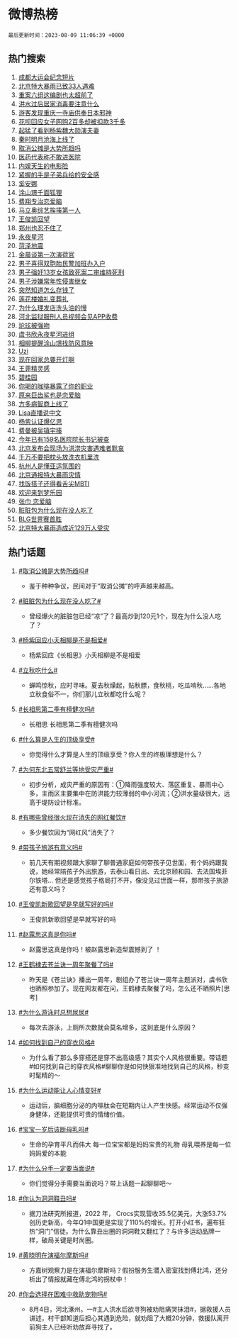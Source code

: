 # 微博热榜

`最后更新时间：2023-08-09 11:06:39 +0800`

## 热门搜索

1. [成都大运会纪念短片](https://m.weibo.cn/search?containerid=100103type%3D1%26t%3D10%26q%3D%23%E6%88%90%E9%83%BD%E5%A4%A7%E8%BF%90%E4%BC%9A%E7%BA%AA%E5%BF%B5%E7%9F%AD%E7%89%87%23&stream_entry_id=51&isnewpage=1&extparam=seat%3D1%26filter_type%3Drealtimehot%26dgr%3D0%26cate%3D10103%26pos%3D0%26stream_entry_id%3D51%26c_type%3D51%26display_time%3D1691550395%26pre_seqid%3D16915503956670481552&luicode=10000011&lfid=106003type%253D25%2526t%253D3%2526disable_hot%253D1%2526filter_type%253Drealtimehot)
1. [北京特大暴雨已致33人遇难](https://m.weibo.cn/search?containerid=100103type%3D1%26t%3D10%26q%3D%23%E5%8C%97%E4%BA%AC%E7%89%B9%E5%A4%A7%E6%9A%B4%E9%9B%A8%E5%B7%B2%E8%87%B433%E4%BA%BA%E9%81%87%E9%9A%BE%23&stream_entry_id=31&isnewpage=1&extparam=seat%3D1%26filter_type%3Drealtimehot%26cate%3D5001%26pos%3D0%26stream_entry_id%3D31%26lcate%3D5001%26band_rank%3D1%26q%3D%2523%25E5%258C%2597%25E4%25BA%25AC%25E7%2589%25B9%25E5%25A4%25A7%25E6%259A%25B4%25E9%259B%25A8%25E5%25B7%25B2%25E8%2587%25B433%25E4%25BA%25BA%25E9%2581%2587%25E9%259A%25BE%2523%26realpos%3D1%26dgr%3D0%26flag%3D1%26c_type%3D31%26display_time%3D1691550395%26pre_seqid%3D16915503956670481552&luicode=10000011&lfid=106003type%253D25%2526t%253D3%2526disable_hot%253D1%2526filter_type%253Drealtimehot)
1. [重案六组这编剧也太超前了](https://m.weibo.cn/search?containerid=100103type%3D1%26t%3D10%26q%3D%E9%87%8D%E6%A1%88%E5%85%AD%E7%BB%84%E8%BF%99%E7%BC%96%E5%89%A7%E4%B9%9F%E5%A4%AA%E8%B6%85%E5%89%8D%E4%BA%86&stream_entry_id=31&isnewpage=1&extparam=seat%3D1%26filter_type%3Drealtimehot%26cate%3D5001%26pos%3D1%26stream_entry_id%3D31%26lcate%3D5001%26band_rank%3D2%26q%3D%25E9%2587%258D%25E6%25A1%2588%25E5%2585%25AD%25E7%25BB%2584%25E8%25BF%2599%25E7%25BC%2596%25E5%2589%25A7%25E4%25B9%259F%25E5%25A4%25AA%25E8%25B6%2585%25E5%2589%258D%25E4%25BA%2586%26realpos%3D2%26dgr%3D0%26flag%3D2%26c_type%3D31%26display_time%3D1691550395%26pre_seqid%3D16915503956670481552&luicode=10000011&lfid=106003type%253D25%2526t%253D3%2526disable_hot%253D1%2526filter_type%253Drealtimehot)
1. [洪水过后居家消毒要注意什么](https://m.weibo.cn/search?containerid=100103type%3D1%26t%3D10%26q%3D%23%E6%B4%AA%E6%B0%B4%E8%BF%87%E5%90%8E%E5%B1%85%E5%AE%B6%E6%B6%88%E6%AF%92%E8%A6%81%E6%B3%A8%E6%84%8F%E4%BB%80%E4%B9%88%23&stream_entry_id=31&isnewpage=1&extparam=seat%3D1%26filter_type%3Drealtimehot%26cate%3D5001%26pos%3D2%26stream_entry_id%3D31%26lcate%3D5001%26band_rank%3D3%26q%3D%2523%25E6%25B4%25AA%25E6%25B0%25B4%25E8%25BF%2587%25E5%2590%258E%25E5%25B1%2585%25E5%25AE%25B6%25E6%25B6%2588%25E6%25AF%2592%25E8%25A6%2581%25E6%25B3%25A8%25E6%2584%258F%25E4%25BB%2580%25E4%25B9%2588%2523%26realpos%3D3%26dgr%3D0%26flag%3D0%26c_type%3D31%26display_time%3D1691550395%26pre_seqid%3D16915503956670481552&luicode=10000011&lfid=106003type%253D25%2526t%253D3%2526disable_hot%253D1%2526filter_type%253Drealtimehot)
1. [游客发现重庆一寺庙供奉日本邪神](https://m.weibo.cn/search?containerid=100103type%3D1%26t%3D10%26q%3D%23%E6%B8%B8%E5%AE%A2%E5%8F%91%E7%8E%B0%E9%87%8D%E5%BA%86%E4%B8%80%E5%AF%BA%E5%BA%99%E4%BE%9B%E5%A5%89%E6%97%A5%E6%9C%AC%E9%82%AA%E7%A5%9E%23&stream_entry_id=31&isnewpage=1&extparam=seat%3D1%26filter_type%3Drealtimehot%26cate%3D5001%26pos%3D3%26stream_entry_id%3D31%26lcate%3D5001%26band_rank%3D4%26q%3D%2523%25E6%25B8%25B8%25E5%25AE%25A2%25E5%258F%2591%25E7%258E%25B0%25E9%2587%258D%25E5%25BA%2586%25E4%25B8%2580%25E5%25AF%25BA%25E5%25BA%2599%25E4%25BE%259B%25E5%25A5%2589%25E6%2597%25A5%25E6%259C%25AC%25E9%2582%25AA%25E7%25A5%259E%2523%26realpos%3D4%26dgr%3D0%26flag%3D1%26c_type%3D31%26display_time%3D1691550395%26pre_seqid%3D16915503956670481552&luicode=10000011&lfid=106003type%253D25%2526t%253D3%2526disable_hot%253D1%2526filter_type%253Drealtimehot)
1. [花呗回应女子网购2百多却被扣款3千多](https://m.weibo.cn/search?containerid=100103type%3D1%26t%3D10%26q%3D%23%E8%8A%B1%E5%91%97%E5%9B%9E%E5%BA%94%E5%A5%B3%E5%AD%90%E7%BD%91%E8%B4%AD2%E7%99%BE%E5%A4%9A%E5%8D%B4%E8%A2%AB%E6%89%A3%E6%AC%BE3%E5%8D%83%E5%A4%9A%23&stream_entry_id=31&isnewpage=1&extparam=seat%3D1%26filter_type%3Drealtimehot%26cate%3D5001%26pos%3D4%26stream_entry_id%3D31%26lcate%3D5001%26band_rank%3D5%26q%3D%2523%25E8%258A%25B1%25E5%2591%2597%25E5%259B%259E%25E5%25BA%2594%25E5%25A5%25B3%25E5%25AD%2590%25E7%25BD%2591%25E8%25B4%25AD2%25E7%2599%25BE%25E5%25A4%259A%25E5%258D%25B4%25E8%25A2%25AB%25E6%2589%25A3%25E6%25AC%25BE3%25E5%258D%2583%25E5%25A4%259A%2523%26realpos%3D5%26dgr%3D0%26flag%3D0%26c_type%3D31%26display_time%3D1691550395%26pre_seqid%3D16915503956670481552&luicode=10000011&lfid=106003type%253D25%2526t%253D3%2526disable_hot%253D1%2526filter_type%253Drealtimehot)
1. [起猛了看到杨紫魏大勋演夫妻](https://m.weibo.cn/search?containerid=100103type%3D1%26t%3D10%26q%3D%23%E8%B5%B7%E7%8C%9B%E4%BA%86%E7%9C%8B%E5%88%B0%E6%9D%A8%E7%B4%AB%E9%AD%8F%E5%A4%A7%E5%8B%8B%E6%BC%94%E5%A4%AB%E5%A6%BB%23&stream_entry_id=31&isnewpage=1&extparam=seat%3D1%26filter_type%3Drealtimehot%26cate%3D5001%26pos%3D5%26stream_entry_id%3D31%26lcate%3D5001%26band_rank%3D6%26q%3D%2523%25E8%25B5%25B7%25E7%258C%259B%25E4%25BA%2586%25E7%259C%258B%25E5%2588%25B0%25E6%259D%25A8%25E7%25B4%25AB%25E9%25AD%258F%25E5%25A4%25A7%25E5%258B%258B%25E6%25BC%2594%25E5%25A4%25AB%25E5%25A6%25BB%2523%26realpos%3D6%26dgr%3D0%26flag%3D1%26c_type%3D31%26display_time%3D1691550395%26pre_seqid%3D16915503956670481552&luicode=10000011&lfid=106003type%253D25%2526t%253D3%2526disable_hot%253D1%2526filter_type%253Drealtimehot)
1. [秦时明月沧海上线了](https://m.weibo.cn/search?containerid=100103type%3D1%26t%3D10%26q%3D%23%E7%A7%A6%E6%97%B6%E6%98%8E%E6%9C%88%E6%B2%A7%E6%B5%B7%E4%B8%8A%E7%BA%BF%E4%BA%86%23&stream_entry_id=31&isnewpage=1&extparam=seat%3D1%26filter_type%3Drealtimehot%26cate%3D5001%26topic_ad%3D1%26pos%3D6%26stream_entry_id%3D31%26lcate%3D5001%26band_rank%3D7%26q%3D%2523%25E7%25A7%25A6%25E6%2597%25B6%25E6%2598%258E%25E6%259C%2588%25E6%25B2%25A7%25E6%25B5%25B7%25E4%25B8%258A%25E7%25BA%25BF%25E4%25BA%2586%2523%26dgr%3D0%26is_ad_pos%3D1%26adid%3D198445%26c_type%3D31%26display_time%3D1691550395%26pre_seqid%3D16915503956670481552&luicode=10000011&lfid=106003type%253D25%2526t%253D3%2526disable_hot%253D1%2526filter_type%253Drealtimehot)
1. [取消公摊是大势所趋吗](https://m.weibo.cn/search?containerid=100103type%3D1%26t%3D10%26q%3D%23%E5%8F%96%E6%B6%88%E5%85%AC%E6%91%8A%E6%98%AF%E5%A4%A7%E5%8A%BF%E6%89%80%E8%B6%8B%E5%90%97%23&stream_entry_id=31&isnewpage=1&extparam=seat%3D1%26filter_type%3Drealtimehot%26cate%3D5001%26pos%3D7%26stream_entry_id%3D31%26lcate%3D5001%26band_rank%3D7%26q%3D%2523%25E5%258F%2596%25E6%25B6%2588%25E5%2585%25AC%25E6%2591%258A%25E6%2598%25AF%25E5%25A4%25A7%25E5%258A%25BF%25E6%2589%2580%25E8%25B6%258B%25E5%2590%2597%2523%26realpos%3D7%26dgr%3D0%26flag%3D0%26c_type%3D31%26display_time%3D1691550395%26pre_seqid%3D16915503956670481552&luicode=10000011&lfid=106003type%253D25%2526t%253D3%2526disable_hot%253D1%2526filter_type%253Drealtimehot)
1. [医药代表称不敢进医院](https://m.weibo.cn/search?containerid=100103type%3D1%26t%3D10%26q%3D%23%E5%8C%BB%E8%8D%AF%E4%BB%A3%E8%A1%A8%E7%A7%B0%E4%B8%8D%E6%95%A2%E8%BF%9B%E5%8C%BB%E9%99%A2%23&stream_entry_id=31&isnewpage=1&extparam=seat%3D1%26filter_type%3Drealtimehot%26cate%3D5001%26pos%3D8%26stream_entry_id%3D31%26lcate%3D5001%26band_rank%3D8%26q%3D%2523%25E5%258C%25BB%25E8%258D%25AF%25E4%25BB%25A3%25E8%25A1%25A8%25E7%25A7%25B0%25E4%25B8%258D%25E6%2595%25A2%25E8%25BF%259B%25E5%258C%25BB%25E9%2599%25A2%2523%26realpos%3D8%26dgr%3D0%26flag%3D1%26c_type%3D31%26display_time%3D1691550395%26pre_seqid%3D16915503956670481552&luicode=10000011&lfid=106003type%253D25%2526t%253D3%2526disable_hot%253D1%2526filter_type%253Drealtimehot)
1. [内娱天生的电影脸](https://m.weibo.cn/search?containerid=100103type%3D1%26t%3D10%26q%3D%23%E5%86%85%E5%A8%B1%E5%A4%A9%E7%94%9F%E7%9A%84%E7%94%B5%E5%BD%B1%E8%84%B8%23&stream_entry_id=31&isnewpage=1&extparam=seat%3D1%26filter_type%3Drealtimehot%26cate%3D5001%26pos%3D9%26stream_entry_id%3D31%26lcate%3D5001%26band_rank%3D9%26q%3D%2523%25E5%2586%2585%25E5%25A8%25B1%25E5%25A4%25A9%25E7%2594%259F%25E7%259A%2584%25E7%2594%25B5%25E5%25BD%25B1%25E8%2584%25B8%2523%26realpos%3D9%26dgr%3D0%26flag%3D0%26c_type%3D31%26display_time%3D1691550395%26pre_seqid%3D16915503956670481552&luicode=10000011&lfid=106003type%253D25%2526t%253D3%2526disable_hot%253D1%2526filter_type%253Drealtimehot)
1. [紧握的手是子弟兵给的安全感](https://m.weibo.cn/search?containerid=100103type%3D1%26t%3D10%26q%3D%23%E7%B4%A7%E6%8F%A1%E7%9A%84%E6%89%8B%E6%98%AF%E5%AD%90%E5%BC%9F%E5%85%B5%E7%BB%99%E7%9A%84%E5%AE%89%E5%85%A8%E6%84%9F%23&stream_entry_id=31&isnewpage=1&extparam=seat%3D1%26filter_type%3Drealtimehot%26cate%3D5001%26pos%3D10%26stream_entry_id%3D31%26lcate%3D5001%26band_rank%3D10%26q%3D%2523%25E7%25B4%25A7%25E6%258F%25A1%25E7%259A%2584%25E6%2589%258B%25E6%2598%25AF%25E5%25AD%2590%25E5%25BC%259F%25E5%2585%25B5%25E7%25BB%2599%25E7%259A%2584%25E5%25AE%2589%25E5%2585%25A8%25E6%2584%259F%2523%26realpos%3D10%26dgr%3D0%26flag%3D32768%26c_type%3D31%26display_time%3D1691550395%26pre_seqid%3D16915503956670481552&luicode=10000011&lfid=106003type%253D25%2526t%253D3%2526disable_hot%253D1%2526filter_type%253Drealtimehot)
1. [奚安娜](https://m.weibo.cn/search?containerid=100103type%3D1%26t%3D10%26q%3D%E5%A5%9A%E5%AE%89%E5%A8%9C&stream_entry_id=31&isnewpage=1&extparam=seat%3D1%26filter_type%3Drealtimehot%26cate%3D5001%26pos%3D11%26stream_entry_id%3D31%26lcate%3D5001%26band_rank%3D11%26q%3D%25E5%25A5%259A%25E5%25AE%2589%25E5%25A8%259C%26realpos%3D11%26dgr%3D0%26flag%3D0%26c_type%3D31%26display_time%3D1691550395%26pre_seqid%3D16915503956670481552&luicode=10000011&lfid=106003type%253D25%2526t%253D3%2526disable_hot%253D1%2526filter_type%253Drealtimehot)
1. [涂山璟千面狐狸](https://m.weibo.cn/search?containerid=100103type%3D1%26t%3D10%26q%3D%23%E6%B6%82%E5%B1%B1%E7%92%9F%E5%8D%83%E9%9D%A2%E7%8B%90%E7%8B%B8%23&stream_entry_id=31&isnewpage=1&extparam=seat%3D1%26filter_type%3Drealtimehot%26cate%3D5001%26pos%3D12%26stream_entry_id%3D31%26lcate%3D5001%26band_rank%3D12%26q%3D%2523%25E6%25B6%2582%25E5%25B1%25B1%25E7%2592%259F%25E5%258D%2583%25E9%259D%25A2%25E7%258B%2590%25E7%258B%25B8%2523%26realpos%3D12%26dgr%3D0%26flag%3D1%26c_type%3D31%26display_time%3D1691550395%26pre_seqid%3D16915503956670481552&luicode=10000011&lfid=106003type%253D25%2526t%253D3%2526disable_hot%253D1%2526filter_type%253Drealtimehot)
1. [费翔专治恋爱脑](https://m.weibo.cn/search?containerid=100103type%3D1%26t%3D10%26q%3D%23%E8%B4%B9%E7%BF%94%E4%B8%93%E6%B2%BB%E6%81%8B%E7%88%B1%E8%84%91%23&stream_entry_id=31&isnewpage=1&extparam=seat%3D1%26filter_type%3Drealtimehot%26cate%3D5001%26pos%3D13%26stream_entry_id%3D31%26lcate%3D5001%26band_rank%3D13%26q%3D%2523%25E8%25B4%25B9%25E7%25BF%2594%25E4%25B8%2593%25E6%25B2%25BB%25E6%2581%258B%25E7%2588%25B1%25E8%2584%2591%2523%26realpos%3D13%26dgr%3D0%26flag%3D1%26c_type%3D31%26display_time%3D1691550395%26pre_seqid%3D16915503956670481552&luicode=10000011&lfid=106003type%253D25%2526t%253D3%2526disable_hot%253D1%2526filter_type%253Drealtimehot)
1. [马立奥综艺挨揍第一人](https://m.weibo.cn/search?containerid=100103type%3D1%26t%3D10%26q%3D%E9%A9%AC%E7%AB%8B%E5%A5%A5%E7%BB%BC%E8%89%BA%E6%8C%A8%E6%8F%8D%E7%AC%AC%E4%B8%80%E4%BA%BA&stream_entry_id=31&isnewpage=1&extparam=seat%3D1%26filter_type%3Drealtimehot%26cate%3D5001%26pos%3D14%26stream_entry_id%3D31%26lcate%3D5001%26band_rank%3D14%26q%3D%25E9%25A9%25AC%25E7%25AB%258B%25E5%25A5%25A5%25E7%25BB%25BC%25E8%2589%25BA%25E6%258C%25A8%25E6%258F%258D%25E7%25AC%25AC%25E4%25B8%2580%25E4%25BA%25BA%26realpos%3D14%26dgr%3D0%26flag%3D1%26c_type%3D31%26display_time%3D1691550395%26pre_seqid%3D16915503956670481552&luicode=10000011&lfid=106003type%253D25%2526t%253D3%2526disable_hot%253D1%2526filter_type%253Drealtimehot)
1. [王俊凯回望](https://m.weibo.cn/search?containerid=100103type%3D1%26t%3D10%26q%3D%E7%8E%8B%E4%BF%8A%E5%87%AF%E5%9B%9E%E6%9C%9B&stream_entry_id=31&isnewpage=1&extparam=seat%3D1%26filter_type%3Drealtimehot%26cate%3D5001%26pos%3D15%26stream_entry_id%3D31%26lcate%3D5001%26band_rank%3D15%26q%3D%25E7%258E%258B%25E4%25BF%258A%25E5%2587%25AF%25E5%259B%259E%25E6%259C%259B%26realpos%3D15%26dgr%3D0%26flag%3D1%26c_type%3D31%26display_time%3D1691550395%26pre_seqid%3D16915503956670481552&luicode=10000011&lfid=106003type%253D25%2526t%253D3%2526disable_hot%253D1%2526filter_type%253Drealtimehot)
1. [郑州也忍不住了](https://m.weibo.cn/search?containerid=100103type%3D1%26t%3D10%26q%3D%23%E9%83%91%E5%B7%9E%E4%B9%9F%E5%BF%8D%E4%B8%8D%E4%BD%8F%E4%BA%86%23&stream_entry_id=31&isnewpage=1&extparam=seat%3D1%26filter_type%3Drealtimehot%26cate%3D5001%26pos%3D16%26stream_entry_id%3D31%26lcate%3D5001%26band_rank%3D16%26q%3D%2523%25E9%2583%2591%25E5%25B7%259E%25E4%25B9%259F%25E5%25BF%258D%25E4%25B8%258D%25E4%25BD%258F%25E4%25BA%2586%2523%26realpos%3D16%26dgr%3D0%26flag%3D1%26c_type%3D31%26display_time%3D1691550395%26pre_seqid%3D16915503956670481552&luicode=10000011&lfid=106003type%253D25%2526t%253D3%2526disable_hot%253D1%2526filter_type%253Drealtimehot)
1. [永夜星河](https://m.weibo.cn/search?containerid=100103type%3D1%26t%3D10%26q%3D%E6%B0%B8%E5%A4%9C%E6%98%9F%E6%B2%B3&stream_entry_id=31&isnewpage=1&extparam=seat%3D1%26filter_type%3Drealtimehot%26cate%3D5001%26pos%3D17%26stream_entry_id%3D31%26lcate%3D5001%26band_rank%3D17%26q%3D%25E6%25B0%25B8%25E5%25A4%259C%25E6%2598%259F%25E6%25B2%25B3%26realpos%3D17%26dgr%3D0%26flag%3D1%26c_type%3D31%26display_time%3D1691550395%26pre_seqid%3D16915503956670481552&luicode=10000011&lfid=106003type%253D25%2526t%253D3%2526disable_hot%253D1%2526filter_type%253Drealtimehot)
1. [菏泽地震](https://m.weibo.cn/search?containerid=100103type%3D1%26t%3D10%26q%3D%23%E8%8F%8F%E6%B3%BD%E5%9C%B0%E9%9C%87%23&stream_entry_id=31&isnewpage=1&extparam=seat%3D1%26filter_type%3Drealtimehot%26cate%3D5001%26pos%3D18%26stream_entry_id%3D31%26lcate%3D5001%26band_rank%3D18%26q%3D%2523%25E8%258F%258F%25E6%25B3%25BD%25E5%259C%25B0%25E9%259C%2587%2523%26realpos%3D18%26dgr%3D0%26flag%3D0%26c_type%3D31%26display_time%3D1691550395%26pre_seqid%3D16915503956670481552&luicode=10000011&lfid=106003type%253D25%2526t%253D3%2526disable_hot%253D1%2526filter_type%253Drealtimehot)
1. [金晨谈第一次演荷官](https://m.weibo.cn/search?containerid=100103type%3D1%26t%3D10%26q%3D%23%E9%87%91%E6%99%A8%E8%B0%88%E7%AC%AC%E4%B8%80%E6%AC%A1%E6%BC%94%E8%8D%B7%E5%AE%98%23&stream_entry_id=31&isnewpage=1&extparam=seat%3D1%26filter_type%3Drealtimehot%26cate%3D5001%26pos%3D19%26stream_entry_id%3D31%26lcate%3D5001%26band_rank%3D19%26q%3D%2523%25E9%2587%2591%25E6%2599%25A8%25E8%25B0%2588%25E7%25AC%25AC%25E4%25B8%2580%25E6%25AC%25A1%25E6%25BC%2594%25E8%258D%25B7%25E5%25AE%2598%2523%26realpos%3D19%26dgr%3D0%26flag%3D1%26c_type%3D31%26display_time%3D1691550395%26pre_seqid%3D16915503956670481552&luicode=10000011&lfid=106003type%253D25%2526t%253D3%2526disable_hot%253D1%2526filter_type%253Drealtimehot)
1. [男子喜得双胞胎民警加班办入户](https://m.weibo.cn/search?containerid=100103type%3D1%26t%3D10%26q%3D%23%E7%94%B7%E5%AD%90%E5%96%9C%E5%BE%97%E5%8F%8C%E8%83%9E%E8%83%8E%E6%B0%91%E8%AD%A6%E5%8A%A0%E7%8F%AD%E5%8A%9E%E5%85%A5%E6%88%B7%23&stream_entry_id=31&isnewpage=1&extparam=seat%3D1%26filter_type%3Drealtimehot%26cate%3D5001%26pos%3D20%26stream_entry_id%3D31%26lcate%3D5001%26band_rank%3D20%26q%3D%2523%25E7%2594%25B7%25E5%25AD%2590%25E5%2596%259C%25E5%25BE%2597%25E5%258F%258C%25E8%2583%259E%25E8%2583%258E%25E6%25B0%2591%25E8%25AD%25A6%25E5%258A%25A0%25E7%258F%25AD%25E5%258A%259E%25E5%2585%25A5%25E6%2588%25B7%2523%26realpos%3D20%26dgr%3D0%26flag%3D32768%26c_type%3D31%26display_time%3D1691550395%26pre_seqid%3D16915503956670481552&luicode=10000011&lfid=106003type%253D25%2526t%253D3%2526disable_hot%253D1%2526filter_type%253Drealtimehot)
1. [男子强奸13岁女孩致死案二审维持死刑](https://m.weibo.cn/search?containerid=100103type%3D1%26t%3D10%26q%3D%23%E7%94%B7%E5%AD%90%E5%BC%BA%E5%A5%B813%E5%B2%81%E5%A5%B3%E5%AD%A9%E8%87%B4%E6%AD%BB%E6%A1%88%E4%BA%8C%E5%AE%A1%E7%BB%B4%E6%8C%81%E6%AD%BB%E5%88%91%23&stream_entry_id=31&isnewpage=1&extparam=seat%3D1%26filter_type%3Drealtimehot%26cate%3D5001%26pos%3D21%26stream_entry_id%3D31%26lcate%3D5001%26band_rank%3D21%26q%3D%2523%25E7%2594%25B7%25E5%25AD%2590%25E5%25BC%25BA%25E5%25A5%25B813%25E5%25B2%2581%25E5%25A5%25B3%25E5%25AD%25A9%25E8%2587%25B4%25E6%25AD%25BB%25E6%25A1%2588%25E4%25BA%258C%25E5%25AE%25A1%25E7%25BB%25B4%25E6%258C%2581%25E6%25AD%25BB%25E5%2588%2591%2523%26realpos%3D21%26dgr%3D0%26flag%3D2%26c_type%3D31%26display_time%3D1691550395%26pre_seqid%3D16915503956670481552&luicode=10000011&lfid=106003type%253D25%2526t%253D3%2526disable_hot%253D1%2526filter_type%253Drealtimehot)
1. [男子涉嫌常年性侵害继女](https://m.weibo.cn/search?containerid=100103type%3D1%26t%3D10%26q%3D%23%E7%94%B7%E5%AD%90%E6%B6%89%E5%AB%8C%E5%B8%B8%E5%B9%B4%E6%80%A7%E4%BE%B5%E5%AE%B3%E7%BB%A7%E5%A5%B3%23&stream_entry_id=31&isnewpage=1&extparam=seat%3D1%26filter_type%3Drealtimehot%26cate%3D5001%26pos%3D22%26stream_entry_id%3D31%26lcate%3D5001%26band_rank%3D22%26q%3D%2523%25E7%2594%25B7%25E5%25AD%2590%25E6%25B6%2589%25E5%25AB%258C%25E5%25B8%25B8%25E5%25B9%25B4%25E6%2580%25A7%25E4%25BE%25B5%25E5%25AE%25B3%25E7%25BB%25A7%25E5%25A5%25B3%2523%26realpos%3D22%26dgr%3D0%26flag%3D1%26c_type%3D31%26display_time%3D1691550395%26pre_seqid%3D16915503956670481552&luicode=10000011&lfid=106003type%253D25%2526t%253D3%2526disable_hot%253D1%2526filter_type%253Drealtimehot)
1. [突然知道怎么存钱了](https://m.weibo.cn/search?containerid=100103type%3D1%26t%3D10%26q%3D%E7%AA%81%E7%84%B6%E7%9F%A5%E9%81%93%E6%80%8E%E4%B9%88%E5%AD%98%E9%92%B1%E4%BA%86&stream_entry_id=31&isnewpage=1&extparam=seat%3D1%26filter_type%3Drealtimehot%26cate%3D5001%26pos%3D23%26stream_entry_id%3D31%26lcate%3D5001%26band_rank%3D23%26q%3D%25E7%25AA%2581%25E7%2584%25B6%25E7%259F%25A5%25E9%2581%2593%25E6%2580%258E%25E4%25B9%2588%25E5%25AD%2598%25E9%2592%25B1%25E4%25BA%2586%26realpos%3D23%26dgr%3D0%26flag%3D1%26c_type%3D31%26display_time%3D1691550395%26pre_seqid%3D16915503956670481552&luicode=10000011&lfid=106003type%253D25%2526t%253D3%2526disable_hot%253D1%2526filter_type%253Drealtimehot)
1. [莲花楼婚礼变葬礼](https://m.weibo.cn/search?containerid=100103type%3D1%26t%3D10%26q%3D%23%E8%8E%B2%E8%8A%B1%E6%A5%BC%E5%A9%9A%E7%A4%BC%E5%8F%98%E8%91%AC%E7%A4%BC%23&stream_entry_id=31&isnewpage=1&extparam=seat%3D1%26filter_type%3Drealtimehot%26cate%3D5001%26pos%3D24%26stream_entry_id%3D31%26lcate%3D5001%26band_rank%3D24%26q%3D%2523%25E8%258E%25B2%25E8%258A%25B1%25E6%25A5%25BC%25E5%25A9%259A%25E7%25A4%25BC%25E5%258F%2598%25E8%2591%25AC%25E7%25A4%25BC%2523%26realpos%3D24%26dgr%3D0%26flag%3D1%26c_type%3D31%26display_time%3D1691550395%26pre_seqid%3D16915503956670481552&luicode=10000011&lfid=106003type%253D25%2526t%253D3%2526disable_hot%253D1%2526filter_type%253Drealtimehot)
1. [为什么理发店洗头油的慢](https://m.weibo.cn/search?containerid=100103type%3D1%26t%3D10%26q%3D%23%E4%B8%BA%E4%BB%80%E4%B9%88%E7%90%86%E5%8F%91%E5%BA%97%E6%B4%97%E5%A4%B4%E6%B2%B9%E7%9A%84%E6%85%A2%23&stream_entry_id=31&isnewpage=1&extparam=seat%3D1%26filter_type%3Drealtimehot%26cate%3D5001%26pos%3D25%26stream_entry_id%3D31%26lcate%3D5001%26band_rank%3D25%26q%3D%2523%25E4%25B8%25BA%25E4%25BB%2580%25E4%25B9%2588%25E7%2590%2586%25E5%258F%2591%25E5%25BA%2597%25E6%25B4%2597%25E5%25A4%25B4%25E6%25B2%25B9%25E7%259A%2584%25E6%2585%25A2%2523%26realpos%3D25%26dgr%3D0%26flag%3D0%26c_type%3D31%26display_time%3D1691550395%26pre_seqid%3D16915503956670481552&luicode=10000011&lfid=106003type%253D25%2526t%253D3%2526disable_hot%253D1%2526filter_type%253Drealtimehot)
1. [河北监狱服刑人员视频会见APP收费](https://m.weibo.cn/search?containerid=100103type%3D1%26t%3D10%26q%3D%23%E6%B2%B3%E5%8C%97%E7%9B%91%E7%8B%B1%E6%9C%8D%E5%88%91%E4%BA%BA%E5%91%98%E8%A7%86%E9%A2%91%E4%BC%9A%E8%A7%81APP%E6%94%B6%E8%B4%B9%23&stream_entry_id=31&isnewpage=1&extparam=seat%3D1%26filter_type%3Drealtimehot%26cate%3D5001%26pos%3D26%26stream_entry_id%3D31%26lcate%3D5001%26band_rank%3D26%26q%3D%2523%25E6%25B2%25B3%25E5%258C%2597%25E7%259B%2591%25E7%258B%25B1%25E6%259C%258D%25E5%2588%2591%25E4%25BA%25BA%25E5%2591%2598%25E8%25A7%2586%25E9%25A2%2591%25E4%25BC%259A%25E8%25A7%2581APP%25E6%2594%25B6%25E8%25B4%25B9%2523%26realpos%3D26%26dgr%3D0%26flag%3D0%26c_type%3D31%26display_time%3D1691550395%26pre_seqid%3D16915503956670481552&luicode=10000011&lfid=106003type%253D25%2526t%253D3%2526disable_hot%253D1%2526filter_type%253Drealtimehot)
1. [玱玹被强吻](https://m.weibo.cn/search?containerid=100103type%3D1%26t%3D10%26q%3D%23%E7%8E%B1%E7%8E%B9%E8%A2%AB%E5%BC%BA%E5%90%BB%23&stream_entry_id=31&isnewpage=1&extparam=seat%3D1%26filter_type%3Drealtimehot%26cate%3D5001%26pos%3D27%26stream_entry_id%3D31%26lcate%3D5001%26band_rank%3D27%26q%3D%2523%25E7%258E%25B1%25E7%258E%25B9%25E8%25A2%25AB%25E5%25BC%25BA%25E5%2590%25BB%2523%26realpos%3D27%26dgr%3D0%26flag%3D0%26c_type%3D31%26display_time%3D1691550395%26pre_seqid%3D16915503956670481552&luicode=10000011&lfid=106003type%253D25%2526t%253D3%2526disable_hot%253D1%2526filter_type%253Drealtimehot)
1. [虞书欣永夜星河进组](https://m.weibo.cn/search?containerid=100103type%3D1%26t%3D10%26q%3D%23%E8%99%9E%E4%B9%A6%E6%AC%A3%E6%B0%B8%E5%A4%9C%E6%98%9F%E6%B2%B3%E8%BF%9B%E7%BB%84%23&stream_entry_id=31&isnewpage=1&extparam=seat%3D1%26filter_type%3Drealtimehot%26cate%3D5001%26pos%3D28%26stream_entry_id%3D31%26lcate%3D5001%26band_rank%3D28%26q%3D%2523%25E8%2599%259E%25E4%25B9%25A6%25E6%25AC%25A3%25E6%25B0%25B8%25E5%25A4%259C%25E6%2598%259F%25E6%25B2%25B3%25E8%25BF%259B%25E7%25BB%2584%2523%26realpos%3D28%26dgr%3D0%26flag%3D1%26c_type%3D31%26display_time%3D1691550395%26pre_seqid%3D16915503956670481552&luicode=10000011&lfid=106003type%253D25%2526t%253D3%2526disable_hot%253D1%2526filter_type%253Drealtimehot)
1. [相柳提醒涂山璟找防风意映](https://m.weibo.cn/search?containerid=100103type%3D1%26t%3D10%26q%3D%23%E7%9B%B8%E6%9F%B3%E6%8F%90%E9%86%92%E6%B6%82%E5%B1%B1%E7%92%9F%E6%89%BE%E9%98%B2%E9%A3%8E%E6%84%8F%E6%98%A0%23&stream_entry_id=31&isnewpage=1&extparam=seat%3D1%26filter_type%3Drealtimehot%26cate%3D5001%26pos%3D29%26stream_entry_id%3D31%26lcate%3D5001%26band_rank%3D29%26q%3D%2523%25E7%259B%25B8%25E6%259F%25B3%25E6%258F%2590%25E9%2586%2592%25E6%25B6%2582%25E5%25B1%25B1%25E7%2592%259F%25E6%2589%25BE%25E9%2598%25B2%25E9%25A3%258E%25E6%2584%258F%25E6%2598%25A0%2523%26realpos%3D29%26dgr%3D0%26flag%3D1%26c_type%3D31%26display_time%3D1691550395%26pre_seqid%3D16915503956670481552&luicode=10000011&lfid=106003type%253D25%2526t%253D3%2526disable_hot%253D1%2526filter_type%253Drealtimehot)
1. [Uzi](https://m.weibo.cn/search?containerid=100103type%3D1%26t%3D10%26q%3DUzi&stream_entry_id=31&isnewpage=1&extparam=seat%3D1%26filter_type%3Drealtimehot%26cate%3D5001%26pos%3D30%26stream_entry_id%3D31%26lcate%3D5001%26band_rank%3D30%26q%3DUzi%26realpos%3D30%26dgr%3D0%26flag%3D0%26c_type%3D31%26display_time%3D1691550395%26pre_seqid%3D16915503956670481552&luicode=10000011&lfid=106003type%253D25%2526t%253D3%2526disable_hot%253D1%2526filter_type%253Drealtimehot)
1. [现在回家总要开灯啊](https://m.weibo.cn/search?containerid=100103type%3D1%26t%3D10%26q%3D%E7%8E%B0%E5%9C%A8%E5%9B%9E%E5%AE%B6%E6%80%BB%E8%A6%81%E5%BC%80%E7%81%AF%E5%95%8A&stream_entry_id=31&isnewpage=1&extparam=seat%3D1%26filter_type%3Drealtimehot%26cate%3D5001%26pos%3D31%26stream_entry_id%3D31%26lcate%3D5001%26band_rank%3D31%26q%3D%25E7%258E%25B0%25E5%259C%25A8%25E5%259B%259E%25E5%25AE%25B6%25E6%2580%25BB%25E8%25A6%2581%25E5%25BC%2580%25E7%2581%25AF%25E5%2595%258A%26realpos%3D31%26dgr%3D0%26flag%3D1%26c_type%3D31%26display_time%3D1691550395%26pre_seqid%3D16915503956670481552&luicode=10000011&lfid=106003type%253D25%2526t%253D3%2526disable_hot%253D1%2526filter_type%253Drealtimehot)
1. [王菲精灵感](https://m.weibo.cn/search?containerid=100103type%3D1%26t%3D10%26q%3D%E7%8E%8B%E8%8F%B2%E7%B2%BE%E7%81%B5%E6%84%9F&stream_entry_id=31&isnewpage=1&extparam=seat%3D1%26filter_type%3Drealtimehot%26cate%3D5001%26pos%3D32%26stream_entry_id%3D31%26lcate%3D5001%26band_rank%3D32%26q%3D%25E7%258E%258B%25E8%258F%25B2%25E7%25B2%25BE%25E7%2581%25B5%25E6%2584%259F%26realpos%3D32%26dgr%3D0%26flag%3D1%26c_type%3D31%26display_time%3D1691550395%26pre_seqid%3D16915503956670481552&luicode=10000011&lfid=106003type%253D25%2526t%253D3%2526disable_hot%253D1%2526filter_type%253Drealtimehot)
1. [碧桂园](https://m.weibo.cn/search?containerid=100103type%3D1%26t%3D10%26q%3D%23%E7%A2%A7%E6%A1%82%E5%9B%AD%23&stream_entry_id=31&isnewpage=1&extparam=seat%3D1%26filter_type%3Drealtimehot%26cate%3D5001%26pos%3D33%26stream_entry_id%3D31%26lcate%3D5001%26band_rank%3D33%26q%3D%2523%25E7%25A2%25A7%25E6%25A1%2582%25E5%259B%25AD%2523%26realpos%3D33%26dgr%3D0%26flag%3D0%26c_type%3D31%26display_time%3D1691550395%26pre_seqid%3D16915503956670481552&luicode=10000011&lfid=106003type%253D25%2526t%253D3%2526disable_hot%253D1%2526filter_type%253Drealtimehot)
1. [你喝的咖啡暴露了你的职业](https://m.weibo.cn/search?containerid=100103type%3D1%26t%3D10%26q%3D%23%E4%BD%A0%E5%96%9D%E7%9A%84%E5%92%96%E5%95%A1%E6%9A%B4%E9%9C%B2%E4%BA%86%E4%BD%A0%E7%9A%84%E8%81%8C%E4%B8%9A%23&stream_entry_id=31&isnewpage=1&extparam=seat%3D1%26filter_type%3Drealtimehot%26cate%3D5001%26pos%3D34%26stream_entry_id%3D31%26lcate%3D5001%26band_rank%3D34%26q%3D%2523%25E4%25BD%25A0%25E5%2596%259D%25E7%259A%2584%25E5%2592%2596%25E5%2595%25A1%25E6%259A%25B4%25E9%259C%25B2%25E4%25BA%2586%25E4%25BD%25A0%25E7%259A%2584%25E8%2581%258C%25E4%25B8%259A%2523%26realpos%3D34%26dgr%3D0%26flag%3D0%26c_type%3D31%26display_time%3D1691550395%26pre_seqid%3D16915503956670481552&luicode=10000011&lfid=106003type%253D25%2526t%253D3%2526disable_hot%253D1%2526filter_type%253Drealtimehot)
1. [原来巨齿鲨也是恋爱脑](https://m.weibo.cn/search?containerid=100103type%3D1%26t%3D10%26q%3D%23%E5%8E%9F%E6%9D%A5%E5%B7%A8%E9%BD%BF%E9%B2%A8%E4%B9%9F%E6%98%AF%E6%81%8B%E7%88%B1%E8%84%91%23&stream_entry_id=31&isnewpage=1&extparam=seat%3D1%26filter_type%3Drealtimehot%26cate%3D5001%26pos%3D35%26stream_entry_id%3D31%26lcate%3D5001%26band_rank%3D35%26q%3D%2523%25E5%258E%259F%25E6%259D%25A5%25E5%25B7%25A8%25E9%25BD%25BF%25E9%25B2%25A8%25E4%25B9%259F%25E6%2598%25AF%25E6%2581%258B%25E7%2588%25B1%25E8%2584%2591%2523%26realpos%3D35%26dgr%3D0%26flag%3D1%26c_type%3D31%26display_time%3D1691550395%26pre_seqid%3D16915503956670481552&luicode=10000011&lfid=106003type%253D25%2526t%253D3%2526disable_hot%253D1%2526filter_type%253Drealtimehot)
1. [方多病智商上线了](https://m.weibo.cn/search?containerid=100103type%3D1%26t%3D10%26q%3D%23%E6%96%B9%E5%A4%9A%E7%97%85%E6%99%BA%E5%95%86%E4%B8%8A%E7%BA%BF%E4%BA%86%23&stream_entry_id=31&isnewpage=1&extparam=seat%3D1%26filter_type%3Drealtimehot%26cate%3D5001%26pos%3D36%26stream_entry_id%3D31%26lcate%3D5001%26band_rank%3D36%26q%3D%2523%25E6%2596%25B9%25E5%25A4%259A%25E7%2597%2585%25E6%2599%25BA%25E5%2595%2586%25E4%25B8%258A%25E7%25BA%25BF%25E4%25BA%2586%2523%26realpos%3D36%26dgr%3D0%26flag%3D1%26c_type%3D31%26display_time%3D1691550395%26pre_seqid%3D16915503956670481552&luicode=10000011&lfid=106003type%253D25%2526t%253D3%2526disable_hot%253D1%2526filter_type%253Drealtimehot)
1. [Lisa直播说中文](https://m.weibo.cn/search?containerid=100103type%3D1%26t%3D10%26q%3D%23Lisa%E7%9B%B4%E6%92%AD%E8%AF%B4%E4%B8%AD%E6%96%87%23&stream_entry_id=31&isnewpage=1&extparam=seat%3D1%26filter_type%3Drealtimehot%26cate%3D5001%26pos%3D37%26stream_entry_id%3D31%26lcate%3D5001%26band_rank%3D37%26q%3D%2523Lisa%25E7%259B%25B4%25E6%2592%25AD%25E8%25AF%25B4%25E4%25B8%25AD%25E6%2596%2587%2523%26realpos%3D37%26dgr%3D0%26flag%3D1%26c_type%3D31%26display_time%3D1691550395%26pre_seqid%3D16915503956670481552&luicode=10000011&lfid=106003type%253D25%2526t%253D3%2526disable_hot%253D1%2526filter_type%253Drealtimehot)
1. [杨紫认证爆亿思](https://m.weibo.cn/search?containerid=100103type%3D1%26t%3D10%26q%3D%23%E6%9D%A8%E7%B4%AB%E8%AE%A4%E8%AF%81%E7%88%86%E4%BA%BF%E6%80%9D%23&stream_entry_id=31&isnewpage=1&extparam=seat%3D1%26filter_type%3Drealtimehot%26cate%3D5001%26pos%3D38%26stream_entry_id%3D31%26lcate%3D5001%26band_rank%3D38%26q%3D%2523%25E6%259D%25A8%25E7%25B4%25AB%25E8%25AE%25A4%25E8%25AF%2581%25E7%2588%2586%25E4%25BA%25BF%25E6%2580%259D%2523%26realpos%3D38%26dgr%3D0%26flag%3D0%26c_type%3D31%26display_time%3D1691550395%26pre_seqid%3D16915503956670481552&luicode=10000011&lfid=106003type%253D25%2526t%253D3%2526disable_hot%253D1%2526filter_type%253Drealtimehot)
1. [费曼被吴镇宇揍](https://m.weibo.cn/search?containerid=100103type%3D1%26t%3D10%26q%3D%23%E8%B4%B9%E6%9B%BC%E8%A2%AB%E5%90%B4%E9%95%87%E5%AE%87%E6%8F%8D%23&stream_entry_id=31&isnewpage=1&extparam=seat%3D1%26filter_type%3Drealtimehot%26cate%3D5001%26pos%3D39%26stream_entry_id%3D31%26lcate%3D5001%26band_rank%3D39%26q%3D%2523%25E8%25B4%25B9%25E6%259B%25BC%25E8%25A2%25AB%25E5%2590%25B4%25E9%2595%2587%25E5%25AE%2587%25E6%258F%258D%2523%26realpos%3D39%26dgr%3D0%26flag%3D0%26c_type%3D31%26display_time%3D1691550395%26pre_seqid%3D16915503956670481552&luicode=10000011&lfid=106003type%253D25%2526t%253D3%2526disable_hot%253D1%2526filter_type%253Drealtimehot)
1. [今年已有159名医院院长书记被查](https://m.weibo.cn/search?containerid=100103type%3D1%26t%3D10%26q%3D%23%E4%BB%8A%E5%B9%B4%E5%B7%B2%E6%9C%89159%E5%90%8D%E5%8C%BB%E9%99%A2%E9%99%A2%E9%95%BF%E4%B9%A6%E8%AE%B0%E8%A2%AB%E6%9F%A5%23&stream_entry_id=31&isnewpage=1&extparam=seat%3D1%26filter_type%3Drealtimehot%26cate%3D5001%26pos%3D40%26stream_entry_id%3D31%26lcate%3D5001%26band_rank%3D40%26q%3D%2523%25E4%25BB%258A%25E5%25B9%25B4%25E5%25B7%25B2%25E6%259C%2589159%25E5%2590%258D%25E5%258C%25BB%25E9%2599%25A2%25E9%2599%25A2%25E9%2595%25BF%25E4%25B9%25A6%25E8%25AE%25B0%25E8%25A2%25AB%25E6%259F%25A5%2523%26realpos%3D40%26dgr%3D0%26flag%3D1%26c_type%3D31%26display_time%3D1691550395%26pre_seqid%3D16915503956670481552&luicode=10000011&lfid=106003type%253D25%2526t%253D3%2526disable_hot%253D1%2526filter_type%253Drealtimehot)
1. [北京发布会现场为洪涝灾害遇难者默哀](https://m.weibo.cn/search?containerid=100103type%3D1%26t%3D10%26q%3D%23%E5%8C%97%E4%BA%AC%E5%8F%91%E5%B8%83%E4%BC%9A%E7%8E%B0%E5%9C%BA%E4%B8%BA%E6%B4%AA%E6%B6%9D%E7%81%BE%E5%AE%B3%E9%81%87%E9%9A%BE%E8%80%85%E9%BB%98%E5%93%80%23&stream_entry_id=31&isnewpage=1&extparam=seat%3D1%26filter_type%3Drealtimehot%26cate%3D5001%26pos%3D41%26stream_entry_id%3D31%26lcate%3D5001%26band_rank%3D41%26q%3D%2523%25E5%258C%2597%25E4%25BA%25AC%25E5%258F%2591%25E5%25B8%2583%25E4%25BC%259A%25E7%258E%25B0%25E5%259C%25BA%25E4%25B8%25BA%25E6%25B4%25AA%25E6%25B6%259D%25E7%2581%25BE%25E5%25AE%25B3%25E9%2581%2587%25E9%259A%25BE%25E8%2580%2585%25E9%25BB%2598%25E5%2593%2580%2523%26realpos%3D41%26dgr%3D0%26flag%3D1%26c_type%3D31%26display_time%3D1691550395%26pre_seqid%3D16915503956670481552&luicode=10000011&lfid=106003type%253D25%2526t%253D3%2526disable_hot%253D1%2526filter_type%253Drealtimehot)
1. [千万不要把枕头放洗衣机里洗](https://m.weibo.cn/search?containerid=100103type%3D1%26t%3D10%26q%3D%23%E5%8D%83%E4%B8%87%E4%B8%8D%E8%A6%81%E6%8A%8A%E6%9E%95%E5%A4%B4%E6%94%BE%E6%B4%97%E8%A1%A3%E6%9C%BA%E9%87%8C%E6%B4%97%23&stream_entry_id=31&isnewpage=1&extparam=seat%3D1%26filter_type%3Drealtimehot%26cate%3D5001%26pos%3D42%26stream_entry_id%3D31%26lcate%3D5001%26band_rank%3D42%26q%3D%2523%25E5%258D%2583%25E4%25B8%2587%25E4%25B8%258D%25E8%25A6%2581%25E6%258A%258A%25E6%259E%2595%25E5%25A4%25B4%25E6%2594%25BE%25E6%25B4%2597%25E8%25A1%25A3%25E6%259C%25BA%25E9%2587%258C%25E6%25B4%2597%2523%26realpos%3D42%26dgr%3D0%26flag%3D0%26c_type%3D31%26display_time%3D1691550395%26pre_seqid%3D16915503956670481552&luicode=10000011&lfid=106003type%253D25%2526t%253D3%2526disable_hot%253D1%2526filter_type%253Drealtimehot)
1. [杭州人是懂亚运氛围的](https://m.weibo.cn/search?containerid=100103type%3D1%26t%3D10%26q%3D%23%E6%9D%AD%E5%B7%9E%E4%BA%BA%E6%98%AF%E6%87%82%E4%BA%9A%E8%BF%90%E6%B0%9B%E5%9B%B4%E7%9A%84%23&stream_entry_id=31&isnewpage=1&extparam=seat%3D1%26filter_type%3Drealtimehot%26cate%3D5001%26pos%3D43%26stream_entry_id%3D31%26lcate%3D5001%26band_rank%3D43%26q%3D%2523%25E6%259D%25AD%25E5%25B7%259E%25E4%25BA%25BA%25E6%2598%25AF%25E6%2587%2582%25E4%25BA%259A%25E8%25BF%2590%25E6%25B0%259B%25E5%259B%25B4%25E7%259A%2584%2523%26realpos%3D43%26dgr%3D0%26flag%3D1%26c_type%3D31%26display_time%3D1691550395%26pre_seqid%3D16915503956670481552&luicode=10000011&lfid=106003type%253D25%2526t%253D3%2526disable_hot%253D1%2526filter_type%253Drealtimehot)
1. [北京通报特大暴雨灾情](https://m.weibo.cn/search?containerid=100103type%3D1%26t%3D10%26q%3D%23%E5%8C%97%E4%BA%AC%E9%80%9A%E6%8A%A5%E7%89%B9%E5%A4%A7%E6%9A%B4%E9%9B%A8%E7%81%BE%E6%83%85%23&stream_entry_id=31&isnewpage=1&extparam=seat%3D1%26filter_type%3Drealtimehot%26cate%3D5001%26pos%3D44%26stream_entry_id%3D31%26lcate%3D5001%26band_rank%3D44%26q%3D%2523%25E5%258C%2597%25E4%25BA%25AC%25E9%2580%259A%25E6%258A%25A5%25E7%2589%25B9%25E5%25A4%25A7%25E6%259A%25B4%25E9%259B%25A8%25E7%2581%25BE%25E6%2583%2585%2523%26realpos%3D44%26dgr%3D0%26flag%3D1%26c_type%3D31%26display_time%3D1691550395%26pre_seqid%3D16915503956670481552&luicode=10000011&lfid=106003type%253D25%2526t%253D3%2526disable_hot%253D1%2526filter_type%253Drealtimehot)
1. [找饭搭子还得看舌尖MBTI](https://m.weibo.cn/search?containerid=100103type%3D1%26t%3D10%26q%3D%23%E6%89%BE%E9%A5%AD%E6%90%AD%E5%AD%90%E8%BF%98%E5%BE%97%E7%9C%8B%E8%88%8C%E5%B0%96MBTI%23&stream_entry_id=31&isnewpage=1&extparam=seat%3D1%26filter_type%3Drealtimehot%26cate%3D5001%26pos%3D45%26stream_entry_id%3D31%26lcate%3D5001%26band_rank%3D45%26q%3D%2523%25E6%2589%25BE%25E9%25A5%25AD%25E6%2590%25AD%25E5%25AD%2590%25E8%25BF%2598%25E5%25BE%2597%25E7%259C%258B%25E8%2588%258C%25E5%25B0%2596MBTI%2523%26realpos%3D45%26dgr%3D0%26flag%3D1%26c_type%3D31%26display_time%3D1691550395%26pre_seqid%3D16915503956670481552&luicode=10000011&lfid=106003type%253D25%2526t%253D3%2526disable_hot%253D1%2526filter_type%253Drealtimehot)
1. [欢迎来到梦乐园](https://m.weibo.cn/search?containerid=100103type%3D1%26t%3D10%26q%3D%E6%AC%A2%E8%BF%8E%E6%9D%A5%E5%88%B0%E6%A2%A6%E4%B9%90%E5%9B%AD&stream_entry_id=31&isnewpage=1&extparam=seat%3D1%26filter_type%3Drealtimehot%26cate%3D5001%26pos%3D46%26stream_entry_id%3D31%26lcate%3D5001%26band_rank%3D46%26q%3D%25E6%25AC%25A2%25E8%25BF%258E%25E6%259D%25A5%25E5%2588%25B0%25E6%25A2%25A6%25E4%25B9%2590%25E5%259B%25AD%26realpos%3D46%26dgr%3D0%26flag%3D1%26c_type%3D31%26display_time%3D1691550395%26pre_seqid%3D16915503956670481552&luicode=10000011&lfid=106003type%253D25%2526t%253D3%2526disable_hot%253D1%2526filter_type%253Drealtimehot)
1. [张巾 恋爱脑](https://m.weibo.cn/search?containerid=100103type%3D1%26t%3D10%26q%3D%E5%BC%A0%E5%B7%BE+%E6%81%8B%E7%88%B1%E8%84%91&stream_entry_id=31&isnewpage=1&extparam=seat%3D1%26filter_type%3Drealtimehot%26cate%3D5001%26pos%3D47%26stream_entry_id%3D31%26lcate%3D5001%26band_rank%3D47%26q%3D%25E5%25BC%25A0%25E5%25B7%25BE%2520%25E6%2581%258B%25E7%2588%25B1%25E8%2584%2591%26realpos%3D47%26dgr%3D0%26flag%3D1%26c_type%3D31%26display_time%3D1691550395%26pre_seqid%3D16915503956670481552&luicode=10000011&lfid=106003type%253D25%2526t%253D3%2526disable_hot%253D1%2526filter_type%253Drealtimehot)
1. [脏脏包为什么现在没人吃了](https://m.weibo.cn/search?containerid=100103type%3D1%26t%3D10%26q%3D%23%E8%84%8F%E8%84%8F%E5%8C%85%E4%B8%BA%E4%BB%80%E4%B9%88%E7%8E%B0%E5%9C%A8%E6%B2%A1%E4%BA%BA%E5%90%83%E4%BA%86%23&stream_entry_id=31&isnewpage=1&extparam=seat%3D1%26filter_type%3Drealtimehot%26cate%3D5001%26pos%3D48%26stream_entry_id%3D31%26lcate%3D5001%26band_rank%3D48%26q%3D%2523%25E8%2584%258F%25E8%2584%258F%25E5%258C%2585%25E4%25B8%25BA%25E4%25BB%2580%25E4%25B9%2588%25E7%258E%25B0%25E5%259C%25A8%25E6%25B2%25A1%25E4%25BA%25BA%25E5%2590%2583%25E4%25BA%2586%2523%26realpos%3D48%26dgr%3D0%26flag%3D0%26c_type%3D31%26display_time%3D1691550395%26pre_seqid%3D16915503956670481552&luicode=10000011&lfid=106003type%253D25%2526t%253D3%2526disable_hot%253D1%2526filter_type%253Drealtimehot)
1. [BLG世界赛首胜](https://m.weibo.cn/search?containerid=100103type%3D1%26t%3D10%26q%3D%23BLG%E4%B8%96%E7%95%8C%E8%B5%9B%E9%A6%96%E8%83%9C%23&stream_entry_id=31&isnewpage=1&extparam=seat%3D1%26filter_type%3Drealtimehot%26cate%3D5001%26pos%3D49%26stream_entry_id%3D31%26lcate%3D5001%26band_rank%3D49%26q%3D%2523BLG%25E4%25B8%2596%25E7%2595%258C%25E8%25B5%259B%25E9%25A6%2596%25E8%2583%259C%2523%26realpos%3D49%26dgr%3D0%26flag%3D0%26c_type%3D31%26display_time%3D1691550395%26pre_seqid%3D16915503956670481552&luicode=10000011&lfid=106003type%253D25%2526t%253D3%2526disable_hot%253D1%2526filter_type%253Drealtimehot)
1. [北京特大暴雨造成近129万人受灾](https://m.weibo.cn/search?containerid=100103type%3D1%26t%3D10%26q%3D%23%E5%8C%97%E4%BA%AC%E7%89%B9%E5%A4%A7%E6%9A%B4%E9%9B%A8%E9%80%A0%E6%88%90%E8%BF%91129%E4%B8%87%E4%BA%BA%E5%8F%97%E7%81%BE%23&stream_entry_id=31&isnewpage=1&extparam=seat%3D1%26filter_type%3Drealtimehot%26cate%3D5001%26pos%3D50%26stream_entry_id%3D31%26lcate%3D5001%26band_rank%3D50%26q%3D%2523%25E5%258C%2597%25E4%25BA%25AC%25E7%2589%25B9%25E5%25A4%25A7%25E6%259A%25B4%25E9%259B%25A8%25E9%2580%25A0%25E6%2588%2590%25E8%25BF%2591129%25E4%25B8%2587%25E4%25BA%25BA%25E5%258F%2597%25E7%2581%25BE%2523%26realpos%3D50%26dgr%3D0%26flag%3D1%26c_type%3D31%26display_time%3D1691550395%26pre_seqid%3D16915503956670481552&luicode=10000011&lfid=106003type%253D25%2526t%253D3%2526disable_hot%253D1%2526filter_type%253Drealtimehot)

## 热门话题

1. [#取消公摊是大势所趋吗#](https://m.weibo.cn/search?containerid=231522type%3D1%26t%3D10%26q%3D%23%E5%8F%96%E6%B6%88%E5%85%AC%E6%91%8A%E6%98%AF%E5%A4%A7%E5%8A%BF%E6%89%80%E8%B6%8B%E5%90%97%23&stream_entry_id=128&isnewpage=1&extparam=seat%3D1%26cate%3D5004%26dgr%3D0%26unitid%3D1691540575466%26pos%3D1-0-0%26c_type%3D128%26lcate%3D5004%26display_time%3D1691550399%26pre_seqid%3D169155039903202736917&luicode=10000011&lfid=231648_-_4)
    - 鉴于种种争议，民间对于“取消公摊”的呼声越来越高。

1. [#脏脏包为什么现在没人吃了#](https://m.weibo.cn/search?containerid=231522type%3D1%26t%3D10%26q%3D%23%E8%84%8F%E8%84%8F%E5%8C%85%E4%B8%BA%E4%BB%80%E4%B9%88%E7%8E%B0%E5%9C%A8%E6%B2%A1%E4%BA%BA%E5%90%83%E4%BA%86%23&stream_entry_id=128&isnewpage=1&extparam=seat%3D1%26cate%3D5004%26dgr%3D0%26unitid%3D1691489024642%26pos%3D1-0-1%26c_type%3D128%26lcate%3D5004%26display_time%3D1691550399%26pre_seqid%3D169155039903202736917&luicode=10000011&lfid=231648_-_4)
    - 曾经爆火的脏脏包已经“凉”了？最高炒到120元1个，现在为什么没人吃了？

1. [#杨紫回应小夭相柳是不是相爱#](https://m.weibo.cn/search?containerid=231522type%3D1%26t%3D10%26q%3D%23%E6%9D%A8%E7%B4%AB%E5%9B%9E%E5%BA%94%E5%B0%8F%E5%A4%AD%E7%9B%B8%E6%9F%B3%E6%98%AF%E4%B8%8D%E6%98%AF%E7%9B%B8%E7%88%B1%23&stream_entry_id=128&isnewpage=1&extparam=seat%3D1%26cate%3D5004%26dgr%3D0%26unitid%3D1691499515364%26pos%3D1-0-2%26c_type%3D128%26lcate%3D5004%26display_time%3D1691550399%26pre_seqid%3D169155039903202736917&luicode=10000011&lfid=231648_-_4)
    - 杨紫回应《长相思》小夭相柳是不是相爱

1. [#立秋吃什么#](https://m.weibo.cn/search?containerid=231522type%3D1%26t%3D10%26q%3D%23%E7%AB%8B%E7%A7%8B%E5%90%83%E4%BB%80%E4%B9%88%23&stream_entry_id=128&isnewpage=1&extparam=seat%3D1%26cate%3D5004%26dgr%3D0%26unitid%3D1691458641052%26pos%3D1-0-3%26c_type%3D128%26lcate%3D5004%26display_time%3D1691550399%26pre_seqid%3D169155039903202736917&luicode=10000011&lfid=231648_-_4)
    - 蝉鸣惊秋，应时寻味。夏去秋燥起，贴秋膘，食秋桃，吃瓜啃秋......各地立秋食俗不一，你们那儿立秋都吃什么呢？

1. [#长相思第二季有檀健次吗#](https://m.weibo.cn/search?containerid=231522type%3D1%26t%3D10%26q%3D%23%E9%95%BF%E7%9B%B8%E6%80%9D%E7%AC%AC%E4%BA%8C%E5%AD%A3%E6%9C%89%E6%AA%80%E5%81%A5%E6%AC%A1%E5%90%97%23&stream_entry_id=128&isnewpage=1&extparam=seat%3D1%26cate%3D5004%26dgr%3D0%26unitid%3D1691493501787%26pos%3D1-0-4%26c_type%3D128%26lcate%3D5004%26display_time%3D1691550399%26pre_seqid%3D169155039903202736917&luicode=10000011&lfid=231648_-_4)
    - 长相思  长相思第二季有檀健次吗

1. [#什么算是人生的顶级享受#](https://m.weibo.cn/search?containerid=231522type%3D1%26t%3D10%26q%3D%23%E4%BB%80%E4%B9%88%E7%AE%97%E6%98%AF%E4%BA%BA%E7%94%9F%E7%9A%84%E9%A1%B6%E7%BA%A7%E4%BA%AB%E5%8F%97%23&stream_entry_id=128&isnewpage=1&extparam=seat%3D1%26cate%3D5004%26dgr%3D0%26unitid%3D1691487486501%26pos%3D1-0-5%26c_type%3D128%26lcate%3D5004%26display_time%3D1691550399%26pre_seqid%3D169155039903202736917&luicode=10000011&lfid=231648_-_4)
    - 你觉得什么才算是人生的顶级享受？你人生的终极理想是什么？

1. [#为何东北五常舒兰等地受灾严重#](https://m.weibo.cn/search?containerid=231522type%3D1%26t%3D10%26q%3D%23%E4%B8%BA%E4%BD%95%E4%B8%9C%E5%8C%97%E4%BA%94%E5%B8%B8%E8%88%92%E5%85%B0%E7%AD%89%E5%9C%B0%E5%8F%97%E7%81%BE%E4%B8%A5%E9%87%8D%23&stream_entry_id=128&isnewpage=1&extparam=seat%3D1%26cate%3D5004%26dgr%3D0%26unitid%3D1691541204188%26pos%3D1-0-6%26c_type%3D128%26lcate%3D5004%26display_time%3D1691550399%26pre_seqid%3D169155039903202736917&luicode=10000011&lfid=231648_-_4)
    - 初步分析，成灾严重的原因有：①降雨强度较大、落区重复、暴雨中心多，主雨区主要集中在防洪能力较薄弱的中小河流；②洪水量级很大，远高于堤防设计标准。

1. [#有哪些曾经很火现在消失的网红餐饮#](https://m.weibo.cn/search?containerid=231522type%3D1%26t%3D10%26q%3D%23%E6%9C%89%E5%93%AA%E4%BA%9B%E6%9B%BE%E7%BB%8F%E5%BE%88%E7%81%AB%E7%8E%B0%E5%9C%A8%E6%B6%88%E5%A4%B1%E7%9A%84%E7%BD%91%E7%BA%A2%E9%A4%90%E9%A5%AE%23&stream_entry_id=128&isnewpage=1&extparam=seat%3D1%26cate%3D5004%26dgr%3D0%26unitid%3D1691542368626%26pos%3D1-0-7%26c_type%3D128%26lcate%3D5004%26display_time%3D1691550399%26pre_seqid%3D169155039903202736917&luicode=10000011&lfid=231648_-_4)
    - 多少餐饮因为“网红风”消失了？

1. [#带孩子旅游有意义吗#](https://m.weibo.cn/search?containerid=231522type%3D1%26t%3D10%26q%3D%23%E5%B8%A6%E5%AD%A9%E5%AD%90%E6%97%85%E6%B8%B8%E6%9C%89%E6%84%8F%E4%B9%89%E5%90%97%23&stream_entry_id=128&isnewpage=1&extparam=seat%3D1%26cate%3D5004%26dgr%3D0%26unitid%3D1691547181799%26pos%3D1-0-8%26c_type%3D128%26lcate%3D5004%26display_time%3D1691550399%26pre_seqid%3D169155039903202736917&luicode=10000011&lfid=231648_-_4)
    - 前几天有期视频跟大家聊了聊普通家庭如何带孩子见世面，有个妈妈跟我说，她经常陪孩子外出旅游，去泰山看日出、去北京颐和园、去法国埃菲尔铁塔…
但还是感觉孩子格局打不开，像没见过世面一样，那带孩子旅游还有意义吗？

1. [#王俊凯新歌回望是早就写好的吗#](https://m.weibo.cn/search?containerid=231522type%3D1%26t%3D10%26q%3D%23%E7%8E%8B%E4%BF%8A%E5%87%AF%E6%96%B0%E6%AD%8C%E5%9B%9E%E6%9C%9B%E6%98%AF%E6%97%A9%E5%B0%B1%E5%86%99%E5%A5%BD%E7%9A%84%E5%90%97%23&stream_entry_id=128&isnewpage=1&extparam=seat%3D1%26cate%3D5004%26dgr%3D0%26unitid%3D1691467389314%26pos%3D1-0-9%26c_type%3D128%26lcate%3D5004%26display_time%3D1691550399%26pre_seqid%3D169155039903202736917&luicode=10000011&lfid=231648_-_4)
    - 王俊凯新歌回望是早就写好的吗

1. [#赵露思这真是你吗#](https://m.weibo.cn/search?containerid=231522type%3D1%26t%3D10%26q%3D%23%E8%B5%B5%E9%9C%B2%E6%80%9D%E8%BF%99%E7%9C%9F%E6%98%AF%E4%BD%A0%E5%90%97%23&stream_entry_id=128&isnewpage=1&extparam=seat%3D1%26cate%3D5004%26dgr%3D0%26unitid%3D1691539068366%26pos%3D1-0-10%26c_type%3D128%26lcate%3D5004%26display_time%3D1691550399%26pre_seqid%3D169155039903202736917&luicode=10000011&lfid=231648_-_4)
    - 赵露思这真是你吗！被赵露思新造型震撼到了 ！

1. [#王鹤棣去苍兰诀一周年聚餐了吗#](https://m.weibo.cn/search?containerid=231522type%3D1%26t%3D10%26q%3D%23%E7%8E%8B%E9%B9%A4%E6%A3%A3%E5%8E%BB%E8%8B%8D%E5%85%B0%E8%AF%80%E4%B8%80%E5%91%A8%E5%B9%B4%E8%81%9A%E9%A4%90%E4%BA%86%E5%90%97%23&stream_entry_id=128&isnewpage=1&extparam=seat%3D1%26cate%3D5004%26dgr%3D0%26unitid%3D1691469186149%26pos%3D1-0-11%26c_type%3D128%26lcate%3D5004%26display_time%3D1691550399%26pre_seqid%3D169155039903202736917&luicode=10000011&lfid=231648_-_4)
    - 昨天是《苍兰诀》播出一周年，剧组办了苍兰诀一周年主题派对，虞书欣也晒照参加了。现在网友都在问，王鹤棣去聚餐了吗，怎么还不晒照片[思考]

1. [#为什么游泳时总想尿尿#](https://m.weibo.cn/search?containerid=231522type%3D1%26t%3D10%26q%3D%23%E4%B8%BA%E4%BB%80%E4%B9%88%E6%B8%B8%E6%B3%B3%E6%97%B6%E6%80%BB%E6%83%B3%E5%B0%BF%E5%B0%BF%23&stream_entry_id=128&isnewpage=1&extparam=seat%3D1%26cate%3D5004%26dgr%3D0%26unitid%3D1691478188837%26pos%3D1-0-12%26c_type%3D128%26lcate%3D5004%26display_time%3D1691550399%26pre_seqid%3D169155039903202736917&luicode=10000011&lfid=231648_-_4)
    - 每次去游泳，上厕所次数就会莫名增多，这到底是什么原因？

1. [#如何找到自己的穿衣风格#](https://m.weibo.cn/search?containerid=231522type%3D1%26t%3D10%26q%3D%23%E5%A6%82%E4%BD%95%E6%89%BE%E5%88%B0%E8%87%AA%E5%B7%B1%E7%9A%84%E7%A9%BF%E8%A1%A3%E9%A3%8E%E6%A0%BC%23&stream_entry_id=128&isnewpage=1&extparam=seat%3D1%26cate%3D5004%26dgr%3D0%26unitid%3D1691401957203%26pos%3D1-0-13%26c_type%3D128%26lcate%3D5004%26display_time%3D1691550399%26pre_seqid%3D169155039903202736917&luicode=10000011&lfid=231648_-_4)
    - 为什么看了那么多穿搭还是穿不出高级感？其实个人风格很重要。带话题#如何找到自己的穿衣风格#聊聊你是如何快狠准地找到自己的风格，秒变时髦精的～

1. [#为什么运动能让人心情变好#](https://m.weibo.cn/search?containerid=231522type%3D1%26t%3D10%26q%3D%23%E4%B8%BA%E4%BB%80%E4%B9%88%E8%BF%90%E5%8A%A8%E8%83%BD%E8%AE%A9%E4%BA%BA%E5%BF%83%E6%83%85%E5%8F%98%E5%A5%BD%23&stream_entry_id=128&isnewpage=1&extparam=seat%3D1%26cate%3D5004%26dgr%3D0%26unitid%3D1691452340355%26pos%3D1-0-14%26c_type%3D128%26lcate%3D5004%26display_time%3D1691550399%26pre_seqid%3D169155039903202736917&luicode=10000011&lfid=231648_-_4)
    - 运动后，脑细胞分泌的内啡肽会在短期内让人产生快感。经常运动不仅强身健体，还能提供可贵的情绪价值。

1. [#宝宝一岁后该断母乳吗#](https://m.weibo.cn/search?containerid=231522type%3D1%26t%3D10%26q%3D%23%E5%AE%9D%E5%AE%9D%E4%B8%80%E5%B2%81%E5%90%8E%E8%AF%A5%E6%96%AD%E6%AF%8D%E4%B9%B3%E5%90%97%23&stream_entry_id=128&isnewpage=1&extparam=seat%3D1%26cate%3D5004%26dgr%3D0%26unitid%3D1691397454466%26pos%3D1-0-15%26c_type%3D128%26lcate%3D5004%26display_time%3D1691550399%26pre_seqid%3D169155039903202736917&luicode=10000011&lfid=231648_-_4)
    - 生命的孕育平凡而伟大
每一位宝宝都是妈妈宝贵的礼物
母乳喂养是每一位妈妈爱的本能

1. [#为什么分手一定要当面说#](https://m.weibo.cn/search?containerid=231522type%3D1%26t%3D10%26q%3D%23%E4%B8%BA%E4%BB%80%E4%B9%88%E5%88%86%E6%89%8B%E4%B8%80%E5%AE%9A%E8%A6%81%E5%BD%93%E9%9D%A2%E8%AF%B4%23&stream_entry_id=128&isnewpage=1&extparam=seat%3D1%26cate%3D5004%26dgr%3D0%26unitid%3D1691497757287%26pos%3D1-0-16%26c_type%3D128%26lcate%3D5004%26display_time%3D1691550399%26pre_seqid%3D169155039903202736917&luicode=10000011&lfid=231648_-_4)
    - 你们觉得分手需要当面说吗？带上话题一起聊聊吧～

1. [#你认为洞洞鞋丑吗#](https://m.weibo.cn/search?containerid=231522type%3D1%26t%3D10%26q%3D%23%E4%BD%A0%E8%AE%A4%E4%B8%BA%E6%B4%9E%E6%B4%9E%E9%9E%8B%E4%B8%91%E5%90%97%23&stream_entry_id=128&isnewpage=1&extparam=seat%3D1%26cate%3D5004%26dgr%3D0%26unitid%3D1691494143357%26pos%3D1-0-17%26c_type%3D128%26lcate%3D5004%26display_time%3D1691550399%26pre_seqid%3D169155039903202736917&luicode=10000011&lfid=231648_-_4)
    - 据刀法研究所报道，2022 年， Crocs实现营收35.5亿美元，大涨53.7%创历史新高，今年Q1中国更是实现了110%的增长。打开小红书，遍布狂热“洞门”信徒。为什么靠丑出圈的洞洞鞋又翻红了？与许多运动品牌一样，破局关键是时尚圈。

1. [#黄晓明在演福尔摩斯吗#](https://m.weibo.cn/search?containerid=231522type%3D1%26t%3D10%26q%3D%23%E9%BB%84%E6%99%93%E6%98%8E%E5%9C%A8%E6%BC%94%E7%A6%8F%E5%B0%94%E6%91%A9%E6%96%AF%E5%90%97%23&stream_entry_id=128&isnewpage=1&extparam=seat%3D1%26cate%3D5004%26dgr%3D0%26unitid%3D1691494129103%26pos%3D1-0-18%26c_type%3D128%26lcate%3D5004%26display_time%3D1691550399%26pre_seqid%3D169155039903202736917&luicode=10000011&lfid=231648_-_4)
    - 方嘉树观察力是在演福尔摩斯吗？假扮服务生潜入密室找到傅北鸿，还分析出了情报就藏在傅北鸿的拐杖中！

1. [#你会选择在困难中救助宠物吗#](https://m.weibo.cn/search?containerid=231522type%3D1%26t%3D10%26q%3D%23%E4%BD%A0%E4%BC%9A%E9%80%89%E6%8B%A9%E5%9C%A8%E5%9B%B0%E9%9A%BE%E4%B8%AD%E6%95%91%E5%8A%A9%E5%AE%A0%E7%89%A9%E5%90%97%23&stream_entry_id=128&isnewpage=1&extparam=seat%3D1%26cate%3D5004%26dgr%3D0%26unitid%3D1691492308817%26pos%3D1-0-19%26c_type%3D128%26lcate%3D5004%26display_time%3D1691550399%26pre_seqid%3D169155039903202736917&luicode=10000011&lfid=231648_-_4)
    - 8月4日，河北涿州。一#主人洪水后欲寻狗被劝阻痛哭抹泪#，据救援人员讲述，村干部知道后担心其遇到危险，就劝阻了大概20分钟，救援队离开前狗主人已经听劝放弃寻找了。

